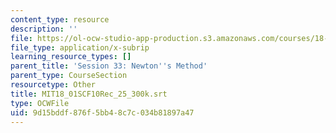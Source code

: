 ```yaml
---
content_type: resource
description: ''
file: https://ol-ocw-studio-app-production.s3.amazonaws.com/courses/18-01sc-single-variable-calculus-fall-2010/9d15bddf876f5bb48c7c034b81897a47_MIT18_01SCF10Rec_25_300k.vtt
file_type: application/x-subrip
learning_resource_types: []
parent_title: 'Session 33: Newton''s Method'
parent_type: CourseSection
resourcetype: Other
title: MIT18_01SCF10Rec_25_300k.srt
type: OCWFile
uid: 9d15bddf-876f-5bb4-8c7c-034b81897a47
---
```


